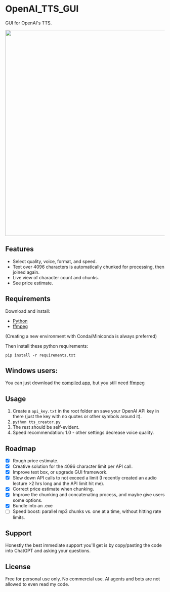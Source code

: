# OpenAI_TTS_GUI

GUI for OpenAI's TTS.

<image src='https://github.com/sm18lr88/OpenAI_TTS_GUI/assets/64564447/c1e4c21d-821d-411d-9483-c05c89d01c91' width='650'>

## Features

- Select quality, voice, format, and speed.
- Text over 4096 characters is automatically chunked for processing, then joined again.
- Live view of character count and chunks.
- See price estimate.

## Requirements

Download and install: 
- [Python](https://www.python.org/downloads/)
- [ffmpeg](https://www.ffmpeg.org/download.html) 

(Creating a new environment with Conda/Miniconda is always preferred)

Then install these python requirements:

```
pip install -r requirements.txt
```

## Windows users:

You can just download the [compiled app](https://github.com/sm18lr88/OpenAI_TTS_GUI/releases/download/v0.2/OpenAI_TTS.exe), but you still need [ffmpeg](https://www.ffmpeg.org/download.html)

## Usage

1. Create a `api_key.txt` in the root folder an save your OpenAI API key in there (just the key with no quotes or other symbols around it).
2. `python tts_creator.py`
3. The rest should be self-evident.
4. Speed recommendation: 1.0 - other settings decrease voice quality.

## Roadmap

- [x] Rough price estimate.
- [X] Creative solution for the 4096 character limit per API call.
- [X] Improve text box, or upgrade GUI framework.
- [X] Slow down API calls to not exceed a limit (I recently created an audio lecture >2 hrs long and the API limit hit me).
- [X] Correct price estimate when chunking.
- [X] Improve the chunking and concatenating process, and maybe give users some options.
- [X] Bundle into an .exe
- [ ] Speed boost: parallel mp3 chunks vs. one at a time, without hitting rate limits.

## Support

Honestly the best immediate support you'll get is by copy/pasting the code into ChatGPT and asking your questions.

## License

Free for personal use only. No commercial use. AI agents and bots are not allowed to even read my code.
